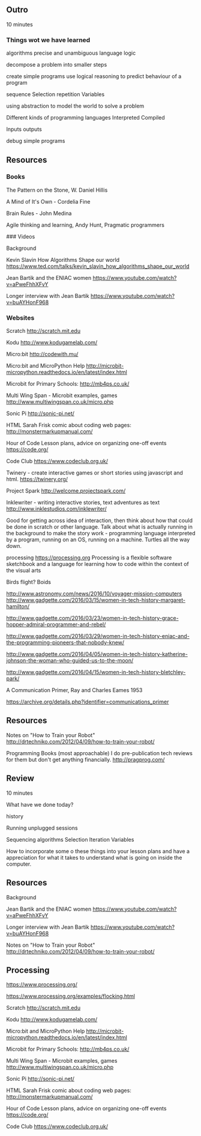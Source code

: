 ## Outro

10 minutes

### Things wot we have learned

algorithms
precise and unambiguous language
logic

decompose a problem into smaller steps

create simple programs
use logical reasoning to predict behaviour of a program

sequence
Selection
repetition
Variables

using abstraction to model the world to solve a problem

Different kinds of programming languages
  Interpreted
  Compiled

Inputs
outputs

debug simple programs


## Resources

### Books

The Pattern on the Stone, W. Daniel Hillis

A Mind of It's Own - Cordelia Fine

Brain Rules - John Medina

Agile thinking and learning, Andy Hunt, Pragmatic programmers

### Videos

Background

Kevin Slavin
How Algorithms Shape our world
https://www.ted.com/talks/kevin_slavin_how_algorithms_shape_our_world

Jean Bartik and the ENIAC women
https://www.youtube.com/watch?v=aPweFhhXFvY

Longer interview with Jean Bartik
https://www.youtube.com/watch?v=buAYHonF968


### Websites

Scratch
http://scratch.mit.edu

Kodu
http://www.kodugamelab.com/

Micro:bit
http://codewith.mu/


Micro:bit and MicroPython Help
http://microbit-micropython.readthedocs.io/en/latest/index.html

Microbit for Primary Schools: http://mb4ps.co.uk/

Multi Wing Span - Microbit examples, games
http://www.multiwingspan.co.uk/micro.php

Sonic Pi
http://sonic-pi.net/

HTML
Sarah Frisk comic about coding web pages:
http://monstermarkupmanual.com/

Hour of Code
Lesson plans, advice on organizing one-off events
https://code.org/

Code Club
https://www.codeclub.org.uk/

Twinery - create interactive games or short stories using javascript and html.
https://twinery.org/

Project Spark
http://welcome.projectspark.com/

Inklewriter - writing interactive stories, text adventures as text
http://www.inklestudios.com/inklewriter/

Good for getting across idea of interaction, then think about how that could be done in scratch or other language. Talk about what is actually running in the background to make the story work - programming language interpreted by a program, running on an OS, running on a machine. Turtles all the way down.

processing
https://processing.org
Processing is a flexible software sketchbook and a language for learning how to code within the context of the visual arts

Birds flight?
Boids


http://www.astronomy.com/news/2016/10/voyager-mission-computers
http://www.gadgette.com/2016/03/15/women-in-tech-history-margaret-hamilton/

http://www.gadgette.com/2016/03/23/women-in-tech-history-grace-hopper-admiral-programmer-and-rebel/

http://www.gadgette.com/2016/03/29/women-in-tech-history-eniac-and-the-programming-pioneers-that-nobody-knew/

http://www.gadgette.com/2016/04/05/women-in-tech-history-katherine-johnson-the-woman-who-guided-us-to-the-moon/

http://www.gadgette.com/2016/04/15/women-in-tech-history-bletchley-park/


A Communication Primer, Ray and Charles Eames 1953

https://archive.org/details.php?identifier=communications_primer


## Resources

Notes on "How to Train your Robot"
http://drtechniko.com/2012/04/09/how-to-train-your-robot/

Programming Books (most approachable) I do pre-publication tech reviews for them but don't get anything financially.
http://pragprog.com/


## Review

10 minutes

What have we done today?

history

Running unplugged sessions

Sequencing
algorithms
Selection
Iteration
Variables

How to incorporate some o these things into your lesson plans and have a
appreciation for what it takes to understand what is going on inside the computer.

## Resources

Background

Jean Bartik and the ENIAC women
https://www.youtube.com/watch?v=aPweFhhXFvY

Longer interview with Jean Bartik
https://www.youtube.com/watch?v=buAYHonF968


Notes on "How to Train your Robot"
http://drtechniko.com/2012/04/09/how-to-train-your-robot/



## Processing


https://www.processing.org/

https://www.processing.org/examples/flocking.html


Scratch
http://scratch.mit.edu

Kodu
http://www.kodugamelab.com/

Micro:bit and MicroPython Help
http://microbit-micropython.readthedocs.io/en/latest/index.html

Microbit for Primary Schools:
http://mb4ps.co.uk/

Multi Wing Span - Microbit examples, games
http://www.multiwingspan.co.uk/micro.php


Sonic Pi
http://sonic-pi.net/

HTML
Sarah Frisk comic about coding web pages:
http://monstermarkupmanual.com/



Hour of Code
Lesson plans, advice on organizing one-off events
https://code.org/

Code Club
https://www.codeclub.org.uk/

